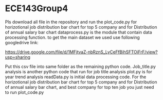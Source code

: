 # ECE143Group4
Pls download all file in the repository
and run the plot_code.py for horizotional job distribution bar chart for top 5 company
and for Distribution of annual salary bar chart
dataprocess.py is the module that contain data processing function.
to get the main dataset we used  use following googledrive link:



https://drive.google.com/file/d/1MFjtvaZ-nbRznS_LyCeFfBihSFTOiFrF/view?usp=sharing


Put this csv file into same folder as the remaining python code.
Job_title.py analysis is another python code that run for job title analysis
plot.py is for year trend analysis
readData.py is initial data processing code.
For the horizotional job distribution bar chart for top 5 company 
and for Distribution of annual salary bar chart, and best company for top ten job
you just need to run  plot_code.py
